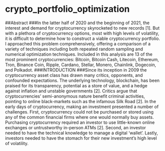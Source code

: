 # crypto_portfolio_optimization

##Abstract
###In the latter half of 2020 and the beginning of 2021, the interest and demand for cryptocurrency skyrocketed to new records [1]. But with a plethora of cryptocurrency options, most with high levels of volatility, it is difficult to determine how to construct a viable cryptocurrency portfolio. I approached this problem comprehensively, offering a comparison of a variety of techniques including both repeated random sampling and numerical optimization techniques. Included in this analysis are 13 of the most prominent cryptocurrencies: Bitcoin, Bitcoin Cash, Litecoin, Ethereum, Tron, Binance Coin, Ripple, Cardano, Stellar, Monero, Chainlink, Dogecoin, and Polkadot.
###INTRODUCTION
###Since its inception in 2009 the cryptocurrency asset class has drawn many critics, opponents, and confounded expectations. The underlying technology, blockchain, has been praised for its transparency, potential as a store of value, and a hedge against inflation and unstable governments [2]. Critics argue that cryptocurrencies’ semi-anonymous nature benefit criminal activities, pointing to online black-markets such as the infamous Silk Road [2].
In the early days of cryptocurrency, making an investment presented a number of challenges. First, cryptocurrency could not be purchased or stored using any of the common financial firms where one would normally buy assets. Purchasing cryptocurrency required an investor to use little-known online exchanges or untrustworthy in-person ATMs [2]. Second, an investor needed to have the technical knowledge to manage a digital ‘wallet’. Lastly, investors needed to have the stomach for their new investment’s high level of volatility.

